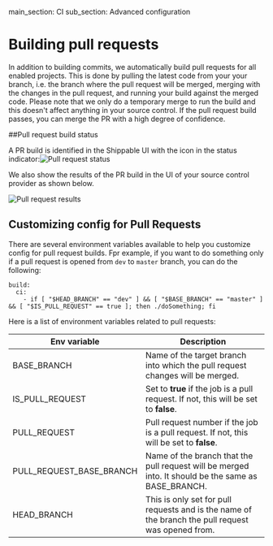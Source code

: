 main_section: CI
sub_section: Advanced configuration

# Building pull requests

In addition to building commits, we automatically build pull requests for all enabled projects. This is done by pulling the latest code from your your branch, i.e. the branch where the pull request will be merged, merging with the changes in the pull request, and running your build against the merged code. Please note that we only do a temporary merge to run the build and this doesn't affect anything in your source control. If the pull request build passes, you can merge the PR with a high degree of confidence.

##Pull request build status

A PR build is identified in the Shippable UI with the icon in the status indicator:<img src="../../images/ci/pull-request-status.png" alt="Pull request status">

We also show the results of the PR build in the UI of your source control provider as shown below.

<img src="../../images/ci/pull-request-result.png" alt="Pull request results">

## Customizing config for Pull Requests

There are several environment variables available to help you customize config for pull request builds. Fpr example, if you want to do something only if a pull request is opened from `dev` to `master` branch, you can do the following:

```
build:
  ci:
    - if [ "$HEAD_BRANCH" == "dev" ] && [ "$BASE_BRANCH" == "master" ] && [ "$IS_PULL_REQUEST" == true ]; then ./doSomething; fi

```

Here is a list of environment variables related to pull requests:

| Env variable        | Description           |
| ------------- |-------------|
|BASE_BRANCH		 | Name of the target branch into which the pull request changes will be merged.|
|IS_PULL_REQUEST     |Set to **true** if the job is a pull request. If not, this will be set to **false**. |
|PULL_REQUEST		 |Pull request number if the job is a pull request. If not, this will be set to **false**. |
|PULL_REQUEST_BASE_BRANCH | Name of the branch that the pull request will be merged into. It should be the same as BASE_BRANCH.|
|HEAD_BRANCH		 | This is only set for pull requests and is the name of the branch the pull request was opened from.|
